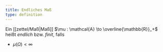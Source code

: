 ```yaml
---
title: Endliches Maß
type: definition
---
```


Ein [[zettel/Maß|Maß]] $\mu : \mathcal{A} \to \overline{\mathbb{R}}_+$ heißt *endlich* bzw. *finit*, falls
- $\mu(\Omega) < \infty$
